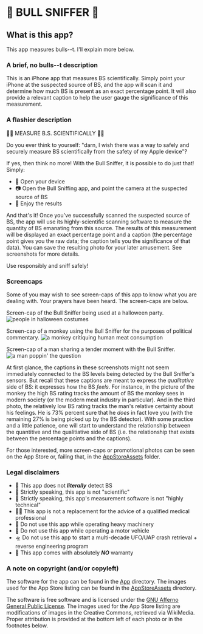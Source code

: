 # 💩 BULL SNIFFER 💩

## What is this app?
This app measures bulls--t. I'll explain more below.

### A brief, no bulls--t description
This is an iPhone app that measures BS scientifically. Simply point your iPhone at the suspected source of BS, and the app will scan it and determine how much BS is present as an exact percentage point. It will also provide a relevant caption to help the user gauge the significance of this measurement.

### A flashier description
💩🔬 MEASURE B.S. SCIENTIFICALLY 🔬💩 

Do you ever think to yourself: "darn, I wish there was a way to safely and securely measure BS scientifically from the safety of my Apple device"?

If yes, then think no more! With the Bull Sniffer, it is possible to do just that! Simply:
* 📲 Open your device
* 📷 Open the Bull Sniffing app, and point the camera at the suspected source of BS
* 🔬 Enjoy the results

And that's it! Once you've successfully scanned the suspected source of BS, the app will use its highly-scientific scanning software to measure the quantity of BS emanating from this source. The results of this measurement will be displayed an exact percentage point and a caption (the percentage point gives you the raw data; the caption tells you the significance of that data). You can save the resulting photo for your later amusement. See screenshots for more details.

Use responsibly and sniff safely!

### Screencaps
Some of you may wish to see screen-caps of this app to know what you are dealing with. Your prayers have been heard. The screen-caps are below.

Screen-cap of the Bull Sniffer being used at a halloween party.
![people in halloween costumes](./AppStoreAssets/screencaps_for_README/01_woot_woot.png)

Screen-cap of a monkey using the Bull Sniffer for the purposes of political commentary.
![a monkey critiquing human meat consumption](./AppStoreAssets/screencaps_for_README/02_smiling_landscape.png)

Screen-cap of a man sharing a tender moment with the Bull Sniffer.
![a man poppin' the question](./AppStoreAssets/screencaps_for_README/04_marriage_landscape.png)

At first glance, the captions in these screenshots might not seem immediately connected to the BS levels being detected by the Bull Sniffer's sensors. But recall that these captions are meant to express the *qualitative* side of BS: it expresses how the BS *feels*. For instance, in the picture of the monkey the high BS rating tracks the amount of BS the monkey sees in modern society (or the modern meat industry in particular). And in the third photo, the relatively low BS rating tracks the man's relative certainty about his feelings. He is 73% percent sure that he *does* in fact love you (with the remaining 27% is being picked up by the BS detector). With some practice and a little patience, one will start to understand the relationship between the quantitive and the qualitiative side of BS (i.e. the relationship that exists between the percentage points and the captions).

For those interested, more screen-caps or promotional photos can be seen on the App Store or, failing that, in the [AppStoreAssets](./AppStoreAssets/) folder.

### Legal disclaimers
* 💩 This app does not ***literally*** detect BS
* 🧪 Strictly speaking, this app is not "scientific"
* 🧬 Strictly speaking, this app's measurement software is not "highly technical"
* 👩‍⚕️ This app is not a replacement for the advice of a qualified medical professional
* 🎰 Do not use this app while operating heavy machinery
* 🚗 Do not use this app while operating a motor vehicle
* 🛸 Do not use this app to start a multi-decade UFO/UAP crash retrieval + reverse engineering program
* 📜 This app comes with absolutely ***NO*** warranty

### A note on copyright (and/or copyleft)
The software for the app can be found in the [App](./App/) directory. The images used for the App Store listing can be found in the [AppStoreAssets](./AppStoreAssets/) directory.

The software is free software and is licensed under the [GNU Afferno General Public License](./LICENSE.txt). The images used for the App Store listing are modifications of images in the Creative Commons, retrieved via WikiMedia. Proper attribution is provided at the bottom left of each photo or in the footnotes below.

